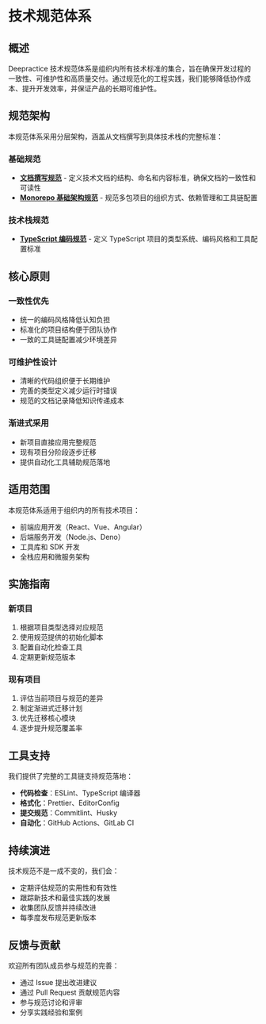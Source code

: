 # 技术规范体系

## 概述

Deepractice 技术规范体系是组织内所有技术标准的集合，旨在确保开发过程的一致性、可维护性和高质量交付。通过规范化的工程实践，我们能够降低协作成本、提升开发效率，并保证产品的长期可维护性。

## 规范架构

本规范体系采用分层架构，涵盖从文档撰写到具体技术栈的完整标准：

### 基础规范
- **[文档撰写规范](./documentation/)** - 定义技术文档的结构、命名和内容标准，确保文档的一致性和可读性
- **[Monorepo 基础架构规范](./monorepo/)** - 规范多包项目的组织方式、依赖管理和工具链配置

### 技术栈规范
- **[TypeScript 编码规范](./typescript/)** - 定义 TypeScript 项目的类型系统、编码风格和工具配置标准

## 核心原则

### 一致性优先
- 统一的编码风格降低认知负担
- 标准化的项目结构便于团队协作
- 一致的工具链配置减少环境差异

### 可维护性设计
- 清晰的代码组织便于长期维护
- 完善的类型定义减少运行时错误
- 规范的文档记录降低知识传递成本

### 渐进式采用
- 新项目直接应用完整规范
- 现有项目分阶段逐步迁移
- 提供自动化工具辅助规范落地

## 适用范围

本规范体系适用于组织内的所有技术项目：
- 前端应用开发（React、Vue、Angular）
- 后端服务开发（Node.js、Deno）
- 工具库和 SDK 开发
- 全栈应用和微服务架构

## 实施指南

### 新项目
1. 根据项目类型选择对应规范
2. 使用规范提供的初始化脚本
3. 配置自动化检查工具
4. 定期更新规范版本

### 现有项目
1. 评估当前项目与规范的差异
2. 制定渐进式迁移计划
3. 优先迁移核心模块
4. 逐步提升规范覆盖率

## 工具支持

我们提供了完整的工具链支持规范落地：
- **代码检查**：ESLint、TypeScript 编译器
- **格式化**：Prettier、EditorConfig
- **提交规范**：Commitlint、Husky
- **自动化**：GitHub Actions、GitLab CI

## 持续演进

技术规范不是一成不变的，我们会：
- 定期评估规范的实用性和有效性
- 跟踪新技术和最佳实践的发展
- 收集团队反馈并持续改进
- 每季度发布规范更新版本

## 反馈与贡献

欢迎所有团队成员参与规范的完善：
- 通过 Issue 提出改进建议
- 通过 Pull Request 贡献规范内容
- 参与规范讨论和评审
- 分享实践经验和案例